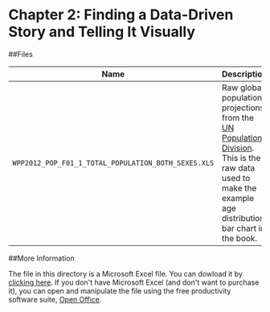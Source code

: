 Chapter 2: Finding a Data-Driven Story and Telling It Visually
==========

##Files

Name | Description
---|---------
`WPP2012_POP_F01_1_TOTAL_POPULATION_BOTH_SEXES.XLS` | Raw global population projections from the [UN Population Division](http://esa.un.org/unpd/wpp/Excel-Data/population.htm). This is the raw data used to make the example age distribution bar chart in the book.

##More Information

The file in this directory is a Microsoft Excel file. You can dowload it by [clicking here](https://github.com/ritchieking/d3-book/blob/master/Chapter%202/WPP2012_POP_F01_1_TOTAL_POPULATION_BOTH_SEXES.XLS?raw=true). If you don't have Microsoft Excel (and don't want to purchase it), you can open and manipulate the file using the free productivity software suite, [Open Office](https://www.openoffice.org/).
